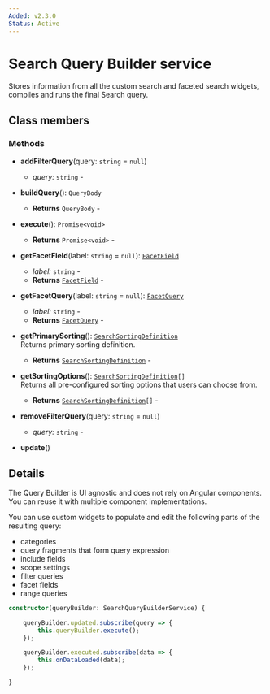 ```yaml
---
Added: v2.3.0
Status: Active
---
```


# Search Query Builder service

Stores information from all the custom search and faceted search widgets, compiles and runs the final Search query.

## Class members

### Methods

-   **addFilterQuery**(query: `string` = `null`)<br/>

    -   _query:_ `string`  - 

-   **buildQuery**(): `QueryBody`<br/>

    -   **Returns** `QueryBody` - 

-   **execute**(): `Promise<void>`<br/>

    -   **Returns** `Promise<void>` - 

-   **getFacetField**(label: `string` = `null`): [`FacetField`](../../lib/content-services/search/facet-field.interface.ts)<br/>

    -   _label:_ `string`  - 
    -   **Returns** [`FacetField`](../../lib/content-services/search/facet-field.interface.ts) - 

-   **getFacetQuery**(label: `string` = `null`): [`FacetQuery`](../../lib/content-services/search/facet-query.interface.ts)<br/>

    -   _label:_ `string`  - 
    -   **Returns** [`FacetQuery`](../../lib/content-services/search/facet-query.interface.ts) - 

-   **getPrimarySorting**(): [`SearchSortingDefinition`](../../lib/content-services/search/search-sorting-definition.interface.ts)<br/>
    Returns primary sorting definition.
    -   **Returns** [`SearchSortingDefinition`](../../lib/content-services/search/search-sorting-definition.interface.ts) - 
-   **getSortingOptions**(): [`SearchSortingDefinition`](../../lib/content-services/search/search-sorting-definition.interface.ts)`[]`<br/>
    Returns all pre-configured sorting options that users can choose from.
    -   **Returns** [`SearchSortingDefinition`](../../lib/content-services/search/search-sorting-definition.interface.ts)`[]` - 
-   **removeFilterQuery**(query: `string` = `null`)<br/>

    -   _query:_ `string`  - 

-   **update**()<br/>

## Details

The Query Builder is UI agnostic and does not rely on Angular components.
You can reuse it with multiple component implementations.

You can use custom widgets to populate and edit the following parts of the resulting query:

-   categories
-   query fragments that form query expression
-   include fields
-   scope settings
-   filter queries
-   facet fields
-   range queries

```ts
constructor(queryBuilder: SearchQueryBuilderService) {

    queryBuilder.updated.subscribe(query => {
        this.queryBuilder.execute();
    });

    queryBuilder.executed.subscribe(data => {
        this.onDataLoaded(data);
    });

}
```
